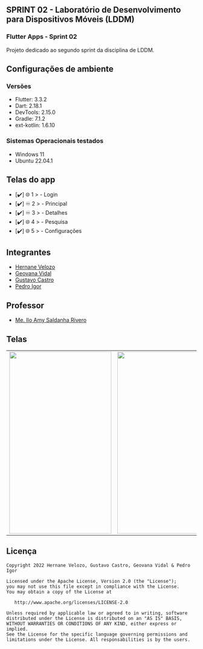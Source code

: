 ## SPRINT 02 - Laboratório de Desenvolvimento para Dispositivos Móveis (LDDM)
### Flutter Apps - Sprint 02

Projeto dedicado ao segundo sprint da disciplina de LDDM.


## Configurações de ambiente
### Versões
- Flutter: 3.3.2
- Dart: 2.18.1 
- DevTools: 2.15.0
- Gradle: 7.1.2
- ext-kotlin: 1.6.10

### Sistemas Operacionais testados
- Windows 11
- Ubuntu 22.04.1


## Telas do app
- [✔️] 🌐 1 > - Login
- [✔️] ♾️ 2 > - Principal
- [✔️] ♾️ 3 > - Detalhes
- [✔️] 🌐 4 > - Pesquisa
- [✔️] 🌐 5 > - Configurações


## Integrantes

* [Hernane Velozo](https://github.com/hernanevelozo)
* [Geovana Vidal](https://github.com/GustavoVCastro)
* [Gustavo Castro](https://github.com/geovanavidalm)
* [Pedro Igor](https://github.com/pedroigorreis)

## Professor

* [Me. Ilo Amy Saldanha Rivero](https://www.escavador.com/sobre/4550958/ilo-amy-saldanha-rivero)


## Telas


<table>
  <tr>
    <td><img src="https://user-images.githubusercontent.com/88516429/192123673-a67915f4-f35d-4a10-9931-d6eae4063741.png" height = "480" width="270"></td>
    <td><img src="https://user-images.githubusercontent.com/88516429/192123677-7d47b789-c8c1-43e7-a144-93272ad5ba99.png" height = "480" width="270"></td>
    <td><img src="https://user-images.githubusercontent.com/88516429/192123676-5f6877d8-4bfd-4352-8fc6-bccbc1219b86.png" height = "480" width="270"></td>
    <td><img src="https://user-images.githubusercontent.com/88516429/192123675-405f7f22-648c-4fcd-a663-dda03d020791.png" height = "480" width="270"></td>

  </tr>
</table>


## Licença

    Copyright 2022 Hernane Velozo, Gustavo Castro, Geovana Vidal & Pedro Igor
    
    Licensed under the Apache License, Version 2.0 (the "License");
    you may not use this file except in compliance with the License.
    You may obtain a copy of the License at

       http://www.apache.org/licenses/LICENSE-2.0

    Unless required by applicable law or agreed to in writing, software
    distributed under the License is distributed on an "AS IS" BASIS,
    WITHOUT WARRANTIES OR CONDITIONS OF ANY KIND, either express or implied.
    See the License for the specific language governing permissions and
    limitations under the License. All responsabilities is by the users.
